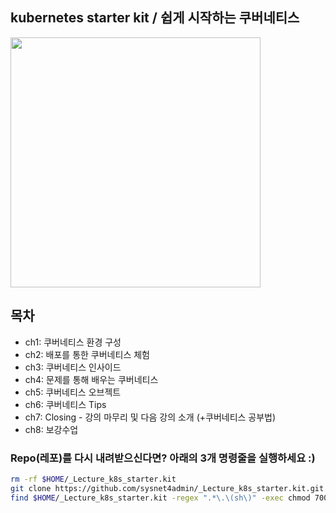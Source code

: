 ## kubernetes starter kit / 쉽게 시작하는 쿠버네티스

<a href="https://www.inflearn.com/course/쿠버네티스-쉽게시작?inst=cf657a9d">
<img src="https://cdn.inflearn.com/public/courses/326651/cover/c2b1b817-0303-49b3-b413-4d1a87334c99/326651-eng-2.png" width="400">
</a>

## 목차 
- ch1: 쿠버네티스 환경 구성 
- ch2: 배포를 통한 쿠버네티스 체험 
- ch3: 쿠버네티스 인사이드 
- ch4: 문제를 통해 배우는 쿠버네티스 
- ch5: 쿠버네티스 오브젝트 
- ch6: 쿠버네티스 Tips
- ch7: Closing - 강의 마무리 및 다음 강의 소개 (+쿠버네티스 공부법)
- ch8: 보강수업 

### Repo(레포)를 다시 내려받으신다면? 아래의 3개 명령줄을 실행하세요 :) 
```bash 
rm -rf $HOME/_Lecture_k8s_starter.kit 
git clone https://github.com/sysnet4admin/_Lecture_k8s_starter.kit.git $HOME/_Lecture_k8s_starter.kit
find $HOME/_Lecture_k8s_starter.kit -regex ".*\.\(sh\)" -exec chmod 700 {} \;
```
